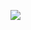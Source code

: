 ![]([https://i.postimg.cc/KvnzpCqJ/Fv-Oc-Jopa-MAAu-WGe.jpg](https://i.postimg.cc/FsQFSDrc/IMG-4685.webp))
